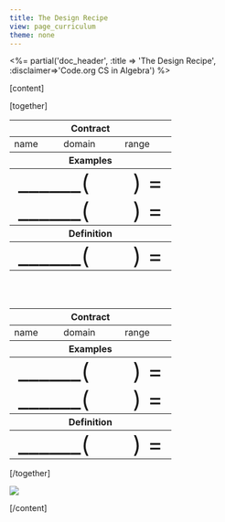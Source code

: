```yaml
---
title: The Design Recipe
view: page_curriculum
theme: none
---
```


<%= partial('doc_header', :title => 'The Design Recipe', :disclaimer=>'Code.org CS in Algebra') %>

[content]

[together]


<table class="fill-in">
  <thead>
    <tr>
      <th colspan="3">Contract</th>
    </tr>
  </thead>
  <tbody>
    <tr class="empty, sub"><td>name</td> <td>domain</td> <td>range</td></tr>
  </tbody>
  <thead>
    <tr>
      <th colspan="3">Examples</th>
    </tr>
  </thead>
  <tbody>
    <tr class="empty"><td colspan="3" style="padding: 0 15px; font-size: 40px;">______(&nbsp;&nbsp;&nbsp;&nbsp;&nbsp;&nbsp;&nbsp;) = </td></tr>
    <tr class="empty"><td colspan="3" style="padding: 0 15px; font-size: 40px;">______(&nbsp;&nbsp;&nbsp;&nbsp;&nbsp;&nbsp;&nbsp;) = </td></tr>
  </tbody>
  <thead>
    <tr>
      <th colspan="3">Definition</th>
    </tr>
  </thead>
  <tbody>
    <tr class="empty"><td colspan="3" style="padding: 0 15px; font-size: 40px;">______(&nbsp;&nbsp;&nbsp;&nbsp;&nbsp;&nbsp;&nbsp;) = </td></tr>
  </tbody>
</table>

<br/><br/>

<table class="fill-in">
  <thead>
    <tr>
      <th colspan="3">Contract</th>
    </tr>
  </thead>
  <tbody>
    <tr class="empty, sub"><td>name</td> <td>domain</td> <td>range</td></tr>
  </tbody>
  <thead>
    <tr>
      <th colspan="3">Examples</th>
    </tr>
  </thead>
  <tbody>
    <tr class="empty"><td colspan="3" style="padding: 0 15px; font-size: 40px;">______(&nbsp;&nbsp;&nbsp;&nbsp;&nbsp;&nbsp;&nbsp;) = </td></tr>
    <tr class="empty"><td colspan="3" style="padding: 0 15px; font-size: 40px;">______(&nbsp;&nbsp;&nbsp;&nbsp;&nbsp;&nbsp;&nbsp;) = </td></tr>
  </tbody>
  <thead>
    <tr>
      <th colspan="3">Definition</th>
    </tr>
  </thead>
  <tbody>
    <tr class="empty"><td colspan="3" style="padding: 0 15px; font-size: 40px;">______(&nbsp;&nbsp;&nbsp;&nbsp;&nbsp;&nbsp;&nbsp;) = </td></tr>
  </tbody>
</table>


[/together]

<a href="http://creativecommons.org/"><img src="http://www.thinkersmith.org/images/creativeCommons.png" border="0"></a>  

[/content]



<link rel="stylesheet" type="text/css" href="../docs/morestyle.css"/>